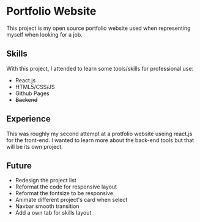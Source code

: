 # Portfolio Website

This project is my open source portfolio website used when representing myself when looking for a job.

## Skills

With this project, I attended to learn some tools/skills for professional use:

* React.js
* HTML5/CSS/JS
* Github Pages
* ~~Backend~~

## Experience

This was roughly my second attempt at a protfolio website useing react.js for the front-end. I wanted to learn more about the back-end tools but that will be its own project.

## Future
* Redesign the project list
* Reformat the code for responsive layout
* Reformat the fontsize to be responsive
* Animate different project's card when select
* Navbar smooth transition
* Add a own tab for skills layout
